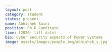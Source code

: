 ```yaml
---
layout: post
category: student
status: present
name: Abhishek Saini
position: Ph.D Canditate
time: (2020- till date)
bio: Cyber Security aspects of Power Systems
image: assets/images/people_img/abhishek_s.jpg
---
```

